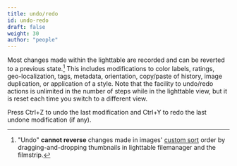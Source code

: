 ```yaml
---
title: undo/redo
id: undo-redo
draft: false
weight: 30
author: "people"
---
```


Most changes made within the lighttable are recorded and can be reverted to a previous state.[^2] This includes modifications to color labels, ratings, geo-localization, tags, metadata, orientation, copy/paste of history, image duplication, or application of a style. Note that the facility to undo/redo actions is unlimited in the number of steps while in the lighttable view, but it is reset each time you switch to a different view.

[^2]: "Undo" __cannot reverse__ changes made in images' [custom sort](../../lighttable/digital-asset-management/custom-sort.md) order by dragging-and-dropping thumbnails in lighttable filemanager and the filmstrip.

Press Ctrl+Z to undo the last modification and Ctrl+Y to redo the last undone modification (if any).
